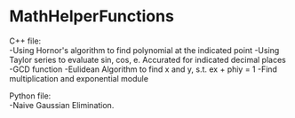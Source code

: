 # MathHelperFunctions
C++ file:\
-Using Hornor's algorithm to find polynomial at the indicated point
-Using Taylor series to evaluate sin, cos, e. Accurated for indicated decimal places
-GCD function
-Eulidean Algorithm to find x and y, s.t. ex + phiy = 1
-Find multiplication and exponential module
    
Python file:\
-Naive Gaussian Elimination.
